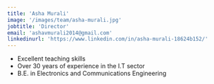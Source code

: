 ```yaml
---
title: 'Asha Murali'
image: '/images/team/asha-murali.jpg'
jobtitle: 'Director'
email: 'ashavmurali2014@gmail.com'
linkedinurl: 'https://www.linkedin.com/in/asha-murali-18624b152/'
---
```


- Excellent teaching skills
- Over 30 years of experience in the I.T sector
- B.E. in Electronics and Communications Engineering
